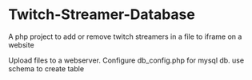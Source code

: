 # Twitch-Streamer-Database
A php project to add or remove twitch streamers in a file to iframe on a website

Upload files to a webserver. Configure db_config.php for mysql db. use schema to create table
